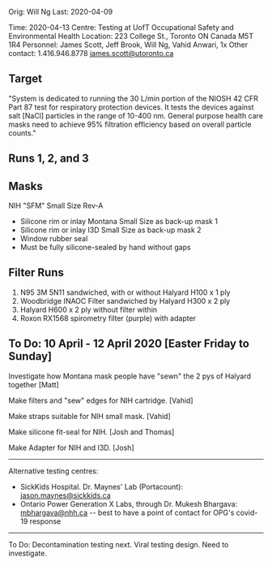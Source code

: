 Orig: Will Ng
Last: 2020-04-09

Time: 2020-04-13
Centre: Testing at UofT Occupational Safety and Environmental Health
Location: 223 College St., Toronto ON Canada M5T 1R4
Personnel: James Scott, Jeff Brook, Will Ng, Vahid Anwari, 1x Other
contact: 1.416.946.8778 james.scott@utoronto.ca

## Target
"System is dedicated to running the 30 L/min portion of the NIOSH 42 CFR Part 87 test for 
respiratory protection devices. It tests the devices against salt [NaCl] particles in the 
range of 10-400 nm. General purpose health care masks need to achieve 95% filtration efficiency 
based on overall particle counts." 

## Runs 1, 2, and 3

## Masks
NIH "SFM" Small Size Rev-A
- Silicone rim or inlay
Montana Small Size as back-up mask 1
- Silicone rim or inlay
I3D Small Size as back-up mask 2
- Window rubber seal
- Must be fully silicone-sealed by hand without gaps

## Filter Runs 
1. N95 3M 5N11 sandwiched, with or without Halyard H100 x 1 ply
2. Woodbridge INAOC Filter sandwiched by Halyard H300 x 2 ply
3. Halyard H600 x 2 ply without filter within
4. Roxon RX1568 spirometry filter (purple) with adapter

## To Do: 10 April - 12 April 2020 [Easter Friday to Sunday]
Investigate how Montana mask people have "sewn" the 2 pys of Halyard together [Matt]

Make filters and "sew" edges for NIH cartridge. [Vahid]

Make straps suitable for NIH small mask. [Vahid]

Make silicone fit-seal for NIH. [Josh and Thomas]

Make Adapter for NIH and I3D. [Josh]

___

Alternative testing centres: 
- SickKids Hospital. Dr. Maynes' Lab (Portacount): jason.maynes@sickkids.ca
- Ontario Power Generation X Labs, through Dr. Mukesh Bhargava: mbhargava@nhh.ca
-- best to have a point of contact for OPG's covid-19 response

___

To Do: Decontamination testing next. Viral testing design. Need to investigate.

